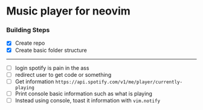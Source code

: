 # Music player for neovim

### Building Steps
- [x] Create repo
- [x] Create basic folder structure

---
- [ ]  login spotify is pain in the ass
- [ ]  redirect user to get code or something
- [ ] Get information `https://api.spotify.com/v1/me/player/currently-playing`
- [ ] Print console basic information such as what is playing
- [ ] Instead using console, toast it information with `vim.notify`
